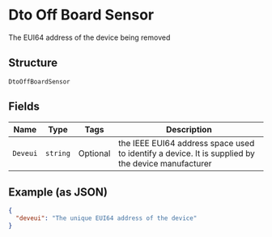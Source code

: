 
# Dto Off Board Sensor

The EUI64 address of the device being removed

## Structure

`DtoOffBoardSensor`

## Fields

| Name | Type | Tags | Description |
|  --- | --- | --- | --- |
| `Deveui` | `string` | Optional | the IEEE EUI64 address space used to identify a device. It is supplied by the device manufacturer |

## Example (as JSON)

```json
{
  "deveui": "The unique EUI64 address of the device"
}
```

